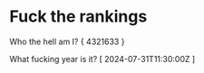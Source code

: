 # Fuck the rankings

Who the hell am I?
{ 4321633 }

What fucking year is it?
[ 2024-07-31T11:30:00Z ]
